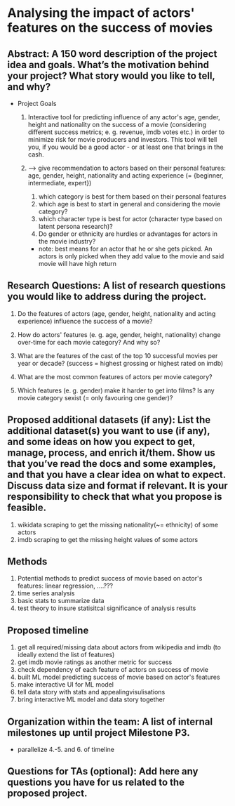 # Analysing the impact of actors' features on the success of movies
## Abstract: A 150 word description of the project idea and goals. What’s the motivation behind your project? What story would you like to tell, and why?
- Project Goals
    1. Interactive tool for predicting influence of any actor's age, gender, height and nationality on the success of a movie (considering different success metrics; e. g. revenue, imdb votes etc.) in order to minimize risk for movie producers and investors. This tool will tell you, if you would be a good actor - or at least one that brings in the cash.
    2.  --> give recommendation to actors based on their personal features: age, gender, height, nationality and acting experience (= {beginner, intermediate, expert})
        1. which category is best for them based on their personal features
        2. which age is best to start in general and considering the movie category?
        3. which character type is best for actor (character type based on latent persona research)? 
        4. Do gender or ethnicity are hurdles or advantages for actors in the movie industry?

        - note: best means for an actor that he or she gets picked. An actors is only picked when they add value to the movie and said movie will have high return

## Research Questions: A list of research questions you would like to address during the project.
1. Do the features of actors (age, gender, height, nationality and acting experience) influence the success of a movie?
2. How do actors' features (e. g. age, gender, height, nationality) change over-time for each movie category? And why so?
2. What are the features of the cast of the top 10 successful movies per year or decade? (success = highest grossing or highest rated on imdb)
3. What are the most common features of actors per movie category?


4. Which features (e. g. gender) make it harder to get into films? Is any movie category sexist (= only favouring one gender)?

## Proposed additional datasets (if any): List the additional dataset(s) you want to use (if any), and some ideas on how you expect to get, manage, process, and enrich it/them. Show us that you’ve read the docs and some examples, and that you have a clear idea on what to expect. Discuss data size and format if relevant. It is your responsibility to check that what you propose is feasible.
1. wikidata scraping to get the missing nationality(~= ethnicity) of some actors 
2. imdb scraping to get the missing height values of some actors

## Methods
1. Potential methods to predict success of movie based on actor's features: linear regression, ....???
2. time series analysis
3. basic stats to summarize data
4. test theory to insure statisitcal significance of analysis results

## Proposed timeline
1. get all required/missing data about actors from wikipedia and imdb (to ideally extend the list of features)
2. get imdb movie ratings as another metric for success
3. check dependency of each feature of actors on success of movie
4. built ML model predicting success of movie based on actor's features
5. make interactive UI for ML model
6. tell data story with stats and appealingvisulisations
7. bring interactive ML model and data story together

## Organization within the team: A list of internal milestones up until project Milestone P3.
- parallelize 4.-5. and 6. of timeline

## Questions for TAs (optional): Add here any questions you have for us related to the proposed project.
